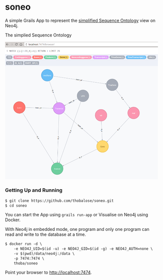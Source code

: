 # soneo
A simple Grails App to represent the [simplified Sequence Ontology](http://gmod.org/wiki/File:So-slim-example.png) view on Neo4j.

The simplied Sequence Ontology

![So-slim-example](https://github.com/thobalose/soneo/blob/master/soneo.png "So-slim-example")

### Getting Up and Running

```
$ git clone https://github.com/thobalose/soneo.git
$ cd soneo
```
You can start the App using `grails run-app` or Visualise on Neo4j using Docker.

With Neo4j in embedded mode, one program and only one program can read and write to the database at a time.

```
$ docker run -d \
    -e NEO4J_UID=$(id -u) -e NEO4J_GID=$(id -g) -e NEO4J_AUTH=none \
    -v $(pwd)/data/neo4j:/data \
    -p 7474:7474 \
    thoba/soneo
```
Point your browser to [http://localhost:7474](http://localhosT:7474). 

